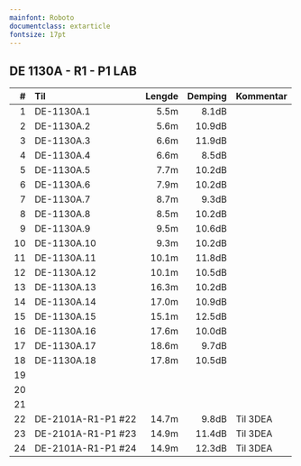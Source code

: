 ```yaml
---
mainfont: Roboto
documentclass: extarticle
fontsize: 17pt
---
```


## DE 1130A - R1 - P1   LAB
|  #  |        Til       |Lengde|Demping|Kommentar|
|----:|:-----------------|-----:|------:|:--------|
|    1|DE-1130A.1        |  5.5m|  8.1dB|         |
|    2|DE-1130A.2        |  5.6m| 10.9dB|         |
|    3|DE-1130A.3        |  6.6m| 11.9dB|         |
|    4|DE-1130A.4        |  6.6m|  8.5dB|         |
|    5|DE-1130A.5        |  7.7m| 10.2dB|         |
|    6|DE-1130A.6        |  7.9m| 10.2dB|         |
|    7|DE-1130A.7        |  8.7m|  9.3dB|         |
|    8|DE-1130A.8        |  8.5m| 10.2dB|         |
|    9|DE-1130A.9        |  9.5m| 10.6dB|         |
|   10|DE-1130A.10       |  9.3m| 10.2dB|         |
|   11|DE-1130A.11       | 10.1m| 11.8dB|         |
|   12|DE-1130A.12       | 10.1m| 10.5dB|         |
|   13|DE-1130A.13       | 16.3m| 10.2dB|         |
|   14|DE-1130A.14       | 17.0m| 10.9dB|         |
|   15|DE-1130A.15       | 15.1m| 12.5dB|         |
|   16|DE-1130A.16       | 17.6m| 10.0dB|         |
|   17|DE-1130A.17       | 18.6m|  9.7dB|         |
|   18|DE-1130A.18       | 17.8m| 10.5dB|         |
|   19|                  |      |       |         |
|   20|                  |      |       |         |
|   21|                  |      |       |         |
|   22|DE-2101A-R1-P1 #22| 14.7m|  9.8dB|Til 3DEA |
|   23|DE-2101A-R1-P1 #23| 14.9m| 11.4dB|Til 3DEA |
|   24|DE-2101A-R1-P1 #24| 14.9m| 12.3dB|Til 3DEA |